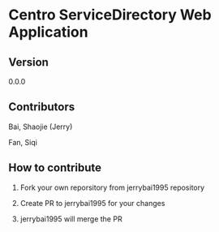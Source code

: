 # Centro ServiceDirectory Web Application

## Version
0.0.0

## Contributors
Bai, Shaojie (Jerry)

Fan, Siqi

## How to contribute

1. Fork your own reporsitory from jerrybai1995 repository

2. Create PR to jerrybai1995 for your changes

3. jerrybai1995 will merge the PR